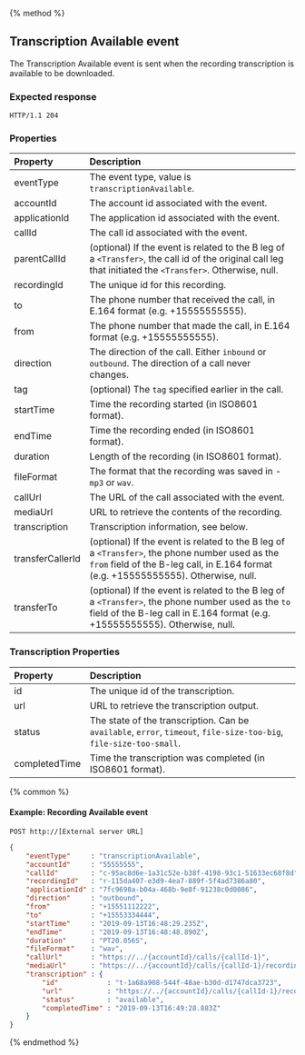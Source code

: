 {% method %}
##  Transcription Available event

The Transcription Available event is sent when the recording transcription is available to be downloaded.

### Expected response

```http
HTTP/1.1 204
```

### Properties
| Property          | Description                                                                                                                                                                           |
|:------------------|:--------------------------------------------------------------------------------------------------------------------------------------------------------------------------------------|
| eventType         | The event type, value is `transcriptionAvailable`.                                                                                                                                    |
| accountId         | The account id associated with the event.                                                                                                                                             |
| applicationId     | The application id associated with the event.                                                                                                                                         |
| callId            | The call id associated with the event.                                                                                                                                                |            
| parentCallId      | (optional) If the event is related to the B leg of a `<Transfer>`, the call id of the original call leg that initiated the `<Transfer>`. Otherwise, null.                             |
| recordingId       | The unique id for this recording.                                                                                                                                                     | 
| to                | The phone number that received the call, in E.164 format (e.g. +15555555555).                                                                                                         |
| from              | The phone number that made the call, in E.164 format (e.g. +15555555555).                                                                                                             |
| direction         | The direction of the call. Either `inbound` or `outbound`. The direction of a call never changes.                                                                                     |
| tag               | (optional) The `tag` specified earlier in the call.                                                                                                                                   |
| startTime         | Time the recording started (in ISO8601 format).                                                                                                                                       |
| endTime           | Time the recording ended (in ISO8601 format).                                                                                                                                         |
| duration          | Length of the recording (in ISO8601 format).                                                                                                                                          |
| fileFormat        | The format that the recording was saved in - `mp3` or `wav`.                                                                                                                          |
| callUrl           | The URL of the call associated with the event.                                                                                                                                        |
| mediaUrl          | URL to retrieve the contents of the recording.                                                                                                                                        |
| transcription     | Transcription information, see below.                                                                                                                                                 |
| transferCallerId | (optional) If the event is related to the B leg of a `<Transfer>`, the phone number used as the `from` field of the B-leg call, in E.164 format (e.g. +15555555555). Otherwise, null.  |
| transferTo       | (optional) If the event is related to the B leg of a `<Transfer>`, the phone number used as the `to` field of the B-leg call in E.164 format (e.g. +15555555555). Otherwise, null.     |

### Transcription Properties
| Property      | Description                                                                                                                 |
|:--------------|:----------------------------------------------------------------------------------------------------------------------------|
| id            | The unique id of the transcription.                                                                                         |
| url           | URL to retrieve the transcription output.                                                                                   |
| status        | The state of the transcription. Can be `available`, `error`, `timeout`, `file-size-too-big`, `file-size-too-small`.         |
| completedTime | Time the transcription was completed (in ISO8601 format).                                                                   |

{% common %}

#### Example: Recording Available event

```
POST http://[External server URL]
```

```json
{
	"eventType"     : "transcriptionAvailable",
	"accountId"     : "55555555",
	"callId"        : "c-95ac8d6e-1a31c52e-b38f-4198-93c1-51633ec68f8d",
	"recordingId"   : "r-115da407-e3d9-4ea7-889f-5f4ad7386a80",
	"applicationId" : "7fc9698a-b04a-468b-9e8f-91238c0d0086",
	"direction"     : "outbound",
	"from"          : "+15551112222",
	"to"            : "+15553334444",
	"startTime"     : "2019-09-13T16:48:29.235Z",
	"endTime"       : "2019-09-13T16:48:48.890Z",
	"duration"      : "PT20.056S",
	"fileFormat"    : "wav",
	"callUrl"       : "https://../{accountId}/calls/{callId-1}",
	"mediaUrl"      : "https://../{accountId}/calls/{callId-1}/recordings/{recordingId}/media",
	"transcription" : {
		"id"            : "t-1a68a908-544f-48ae-b30d-d1747dca3723",
		"url"           : "https://../{accountId}/calls/{callId-1}/recordings/{recordingId}/transcription",
		"status"        : "available",
		"completedTime" : "2019-09-13T16:49:28.883Z"
	}
}
```

{% endmethod %}
